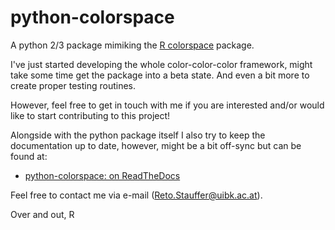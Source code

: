 python-colorspace
=================

A python 2/3 package mimiking the
[R colorspace](https://cran.r-project.org/package=colorspace) package.

I've just started developing the whole color-color-color framework,
might take some time get the package into a beta state. And even a bit
more to create proper testing routines.

However, feel free to get in touch with me if you are interested and/or
would like to start contributing to this project!

Alongside with the python package itself I also try to keep the
documentation up to date, however, might be a bit off-sync but
can be found at:

* [python-colorspace: on ReadTheDocs](https://python-colorspace.readthedocs.io)

Feel free to contact me via e-mail (Reto.Stauffer@uibk.ac.at).

Over and out,
R


